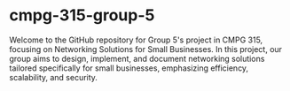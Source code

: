 # cmpg-315-group-5
Welcome to the GitHub repository for Group 5's project in CMPG 315, focusing on Networking Solutions for Small Businesses. In this project, our group aims to design, implement, and document networking solutions tailored specifically for small businesses, emphasizing efficiency, scalability, and security.
